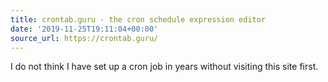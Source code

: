 ```yaml
---
title: crontab.guru - the cron schedule expression editor
date: '2019-11-25T19:11:04+00:00'
source_url: https://crontab.guru/
---
```

I do not think I have set up a cron job in years without visiting this site first.
